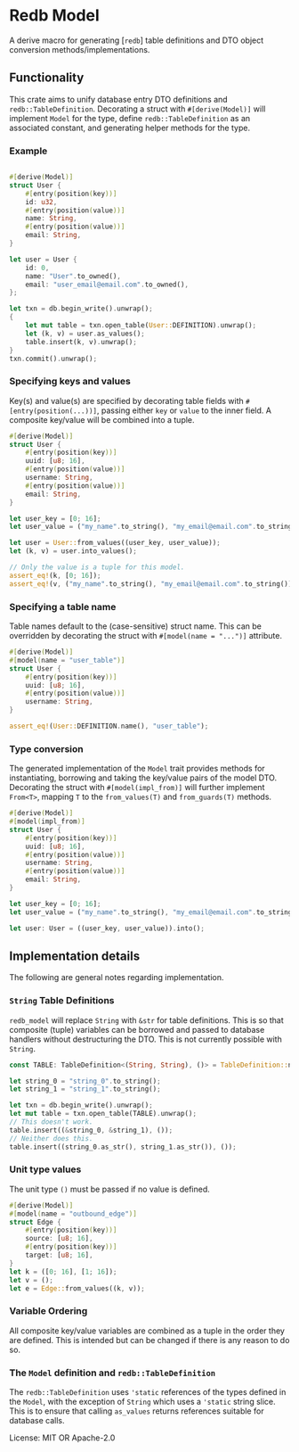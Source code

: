 # Redb Model
A derive macro for generating [`redb`] table definitions and DTO object
conversion methods/implementations.

## Functionality

This crate aims to unify database entry DTO definitions and `redb::TableDefinition`.
Decorating a struct with `#[derive(Model)]` will implement `Model` for the type,
define `redb::TableDefinition` as an associated constant, and generating helper
methods for the type.

### Example

```rust

#[derive(Model)]
struct User {
    #[entry(position(key))]
    id: u32,
    #[entry(position(value))]
    name: String,
    #[entry(position(value))]
    email: String,
}

let user = User {
    id: 0,
    name: "User".to_owned(),
    email: "user_email@email.com".to_owned(),
};

let txn = db.begin_write().unwrap();
{
    let mut table = txn.open_table(User::DEFINITION).unwrap();
    let (k, v) = user.as_values();
    table.insert(k, v).unwrap();
}
txn.commit().unwrap();
```

### Specifying keys and values
Key(s) and value(s) are specified by decorating table fields with
`#[entry(position(...))]`, passing either `key` or `value` to the inner field.
A composite key/value will be combined into a tuple.

```rust
#[derive(Model)]
struct User {
    #[entry(position(key))]
    uuid: [u8; 16],
    #[entry(position(value))]
    username: String,
    #[entry(position(value))]
    email: String,
}

let user_key = [0; 16];
let user_value = ("my_name".to_string(), "my_email@email.com".to_string());

let user = User::from_values((user_key, user_value));
let (k, v) = user.into_values();

// Only the value is a tuple for this model.
assert_eq!(k, [0; 16]);
assert_eq!(v, ("my_name".to_string(), "my_email@email.com".to_string()));
```

### Specifying a table name
Table names default to the (case-sensitive) struct name. This can be overridden by decorating
the struct with `#[model(name = "...")]` attribute.
```rust
#[derive(Model)]
#[model(name = "user_table")]
struct User {
    #[entry(position(key))]
    uuid: [u8; 16],
    #[entry(position(value))]
    username: String,
}

assert_eq!(User::DEFINITION.name(), "user_table");
```

### Type conversion
The generated implementation of the `Model` trait provides methods for
instantiating, borrowing and taking the key/value pairs of the model DTO.
Decorating the struct with `#[model(impl_from)]` will further implement
`From<T>`, mapping `T` to the `from_values(T)` and `from_guards(T)` methods.
```rust
#[derive(Model)]
#[model(impl_from)]
struct User {
    #[entry(position(key))]
    uuid: [u8; 16],
    #[entry(position(value))]
    username: String,
    #[entry(position(value))]
    email: String,
}

let user_key = [0; 16];
let user_value = ("my_name".to_string(), "my_email@email.com".to_string());

let user: User = ((user_key, user_value)).into();
```
## Implementation details

The following are general notes regarding implementation.

### `String` Table Definitions

`redb_model` will replace `String` with `&str` for table definitions. This
is so that composite (tuple) variables can be borrowed and passed to database
handlers without destructuring the DTO. This is not currently possible with
`String`.
```rust
const TABLE: TableDefinition<(String, String), ()> = TableDefinition::new("table");

let string_0 = "string_0".to_string();
let string_1 = "string_1".to_string();

let txn = db.begin_write().unwrap();
let mut table = txn.open_table(TABLE).unwrap();
// This doesn't work.
table.insert((&string_0, &string_1), ());
// Neither does this.
table.insert((string_0.as_str(), string_1.as_str()), ());
```

### Unit type values

The unit type `()` must be passed if no value is defined.
```rust
#[derive(Model)]
#[model(name = "outbound_edge")]
struct Edge {
    #[entry(position(key))]
    source: [u8; 16],
    #[entry(position(key))]
    target: [u8; 16],
}
let k = ([0; 16], [1; 16]);
let v = ();
let e = Edge::from_values((k, v));
```

### Variable Ordering

All composite key/value variables are combined as a tuple in the order they
are defined. This is intended but can be changed if there is any reason
to do so.

### The `Model` definition and `redb::TableDefinition`

The `redb::TableDefinition` uses `'static` references of the types defined
in the `Model`, with the exception of `String` which uses a `'static` string
slice. This is to ensure that calling `as_values` returns references suitable
for database calls.

License: MIT OR Apache-2.0
